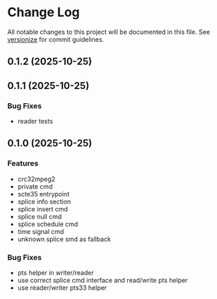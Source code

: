 # Change Log

All notable changes to this project will be documented in this file. See [versionize](https://github.com/versionize/versionize) for commit guidelines.

<a name="0.1.2"></a>
## 0.1.2 (2025-10-25)

<a name="0.1.1"></a>
## 0.1.1 (2025-10-25)

### Bug Fixes

* reader tests

<a name="0.1.0"></a>
## 0.1.0 (2025-10-25)

### Features

* crc32mpeg2
* private cmd
* scte35 entrypoint
* splice info section
* splice insert cmd
* splice null cmd
* splice schedule cmd
* time signal cmd
* unknown splice smd as fallback

### Bug Fixes

* pts helper in writer/reader
* use correct splice cmd interface and read/write pts helper
* use reader/writer pts33 helper

